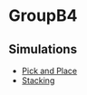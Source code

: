 # GroupB4
## Simulations
* [Pick and Place](https://youtu.be/So4BJlkIs0w)
* [Stacking](https://youtu.be/BwZfCYwtxEE)
